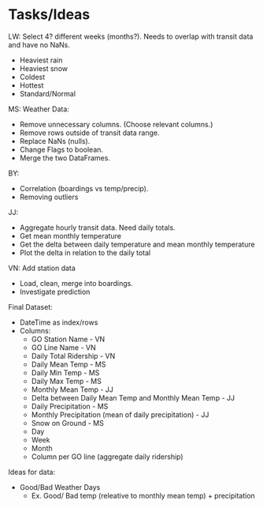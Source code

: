 # Tasks/Ideas
LW: Select 4? different weeks (months?). Needs to overlap with transit data and have no NaNs.
- Heaviest rain
- Heaviest snow
- Coldest
- Hottest
- Standard/Normal

MS: Weather Data:
- Remove unnecessary columns. (Choose relevant columns.)
- Remove rows outside of transit data range.
- Replace NaNs (nulls).
- Change Flags to boolean.
- Merge the two DataFrames.

BY: 
- Correlation (boardings vs temp/precip).
- Removing outliers

JJ: 
- Aggregate hourly transit data. Need daily totals.
- Get mean monthly temperature 
- Get the delta between daily temperature and mean monthly temperature
- Plot the delta in relation to the daily total

VN: Add station data
- Load, clean, merge into boardings.
- Investigate prediction


Final Dataset:
- DateTime as index/rows
- Columns:
  - GO Station Name - VN 
  - GO Line Name - VN 
  - Daily Total Ridership - VN
  - Daily Mean Temp - MS
  - Daily Min Temp - MS 
  - Daily Max Temp - MS 
  - Monthly Mean Temp - JJ
  - Delta between Daily Mean Temp and Monthly Mean Temp - JJ
  - Daily Precipitation - MS
  - Monthly Precipitation (mean of daily precipitation) - JJ
  - Snow on Ground - MS
  - Day
  - Week 
  - Month
  - Column per GO line (aggregate daily ridership)
  
Ideas for data:
- Good/Bad Weather Days
  - Ex. Good/ Bad temp (releative to monthly mean temp) + precipitation
